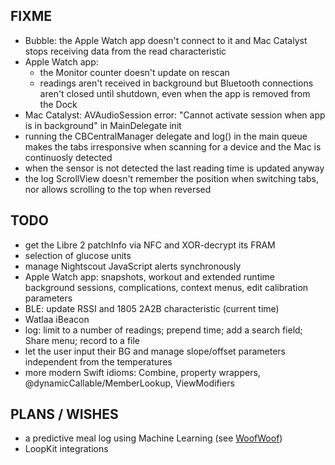 FIXME
-----

* Bubble: the Apple Watch app doesn't connect to it and Mac Catalyst stops receiving data from the read characteristic
* Apple Watch app:
  - the Monitor counter doesn't update on rescan
  - readings aren't received in background but Bluetooth connections aren't closed until shutdown, even when the app is removed from the Dock
* Mac Catalyst: AVAudioSession error: "Cannot activate session when app is in background" in MainDelegate init
* running the CBCentralManager delegate and log() in the main queue makes the tabs irresponsive when scanning for a device and the Mac is continuosly detected
* when the sensor is not detected the last reading time is updated anyway
* the log ScrollView doesn't remember the position when switching tabs, nor allows scrolling to the top when reversed

TODO
----

* get the Libre 2 patchInfo via NFC and XOR-decrypt its FRAM
* selection of glucose units
* manage Nightscout JavaScript alerts synchronously
* Apple Watch app: snapshots, workout and extended runtime background sessions, complications, context menus, edit calibration parameters
* BLE: update RSSI and 1805 2A2B characteristic (current time)
* Watlaa iBeacon
* log: limit to a number of readings; prepend time; add a search field; Share menu; record to a file
* let the user input their BG and manage slope/offset parameters independent from the temperatures
* more modern Swift idioms: Combine, property wrappers, @dynamicCallable/MemberLookup, ViewModifiers


PLANS / WISHES
---------------

* a predictive meal log using Machine Learning (see [WoofWoof](https://github.com/gshaviv/ninety-two))
* LoopKit integrations
